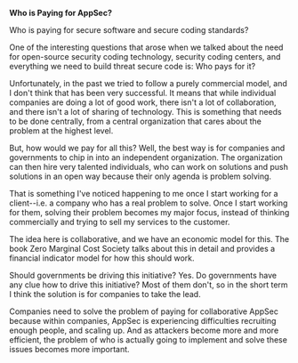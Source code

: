 **Who is Paying for AppSec?**

Who is paying for secure software and secure coding standards?

One of the interesting questions that arose when we talked about the need for open-source security coding technology, security coding centers, and everything we need to build threat secure code is: Who pays for it?

Unfortunately, in the past we tried to follow a purely commercial model, and I don't think that has been very successful. It means that while individual companies are doing a lot of good work, there isn't a lot of collaboration, and there isn't a lot of sharing of technology. This is something that needs to be done centrally, from a central organization that cares about the problem at the highest level.

But, how would we pay for all this? Well, the best way is for companies and governments to chip in into an independent organization. The organization can then hire very talented individuals, who can work on solutions and push solutions in an open way because their only agenda is problem solving. 

That is something I've noticed happening to me once I start working for a client--i.e. a company who has a real problem to solve. Once I start working for them, solving their problem becomes my major focus, instead of thinking commercially and trying to sell my services to the customer.

The idea here is collaborative, and we have an economic model for this. The book Zero Marginal Cost Society talks about this in  detail and provides a financial indicator model for how this should work.

Should governments be driving this initiative? Yes. Do governments have any clue how to drive this initiative? Most of them don't, so in the short term I think the solution is for companies to take the lead. 

Companies need to solve the problem of paying for collaborative AppSec because within companies, AppSec is experiencing difficulties recruiting enough people, and scaling up. And as attackers become more and more efficient, the problem of who is actually going to implement and solve these issues becomes more important.
